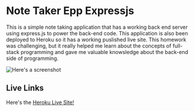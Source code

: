 # Note Taker Epp Expressjs

This is a simple note taking application that has a working back end server using express.js to power the back-end code. This application is also been deployed to Heroku so it has a working puslished live site. This homework was challenging, but it really helped me learn about the concepts of full-stack programming and gave me valuable knowsledge about the back-end side of programming. 

![Here's a screenshot]()


## Live Links

Here's the [Heroku Live Site!]()